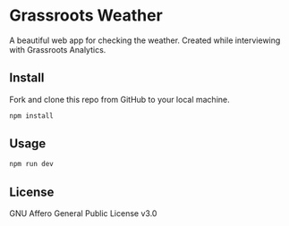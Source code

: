 # Grassroots Weather

A beautiful web app for checking the weather. Created while interviewing with Grassroots Analytics.

## Install

Fork and clone this repo from GitHub to your local machine.

```bash
npm install
```

## Usage

```bash
npm run dev
```

## License

GNU Affero General Public License v3.0

